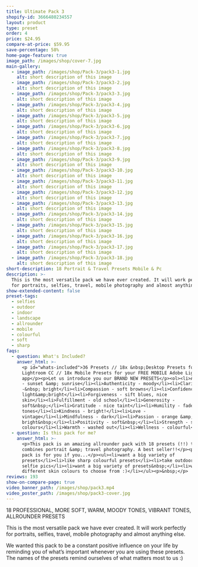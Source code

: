 ```yaml
---
title: Ultimate Pack 3
shopify-id: 3666480234557
layout: product
type: preset
order: 4
price: $24.95
compare-at-price: $59.95
save-percentage: 58%
home-page-feature: true
image_path: /images/shop/cover-7.jpg
main-gallery:
  - image_path: /images/shop/Pack-3/pack3-1.jpg
    alt: short description of this image
  - image_path: /images/shop/Pack-3/pack3-2.jpg
    alt: short description of this image
  - image_path: /images/shop/Pack-3/pack3-3.jpg
    alt: short description of this image
  - image_path: /images/shop/Pack-3/pack3-4.jpg
    alt: short description of this image
  - image_path: /images/shop/Pack-3/pack3-5.jpg
    alt: short description of this image
  - image_path: /images/shop/Pack-3/pack3-6.jpg
    alt: short description of this image
  - image_path: /images/shop/Pack-3/pack3-7.jpg
    alt: short description of this image
  - image_path: /images/shop/Pack-3/pack3-8.jpg
    alt: short description of this image
  - image_path: /images/shop/Pack-3/pack3-9.jpg
    alt: short description of this image
  - image_path: /images/shop/Pack-3/pack3-10.jpg
    alt: short description of this image
  - image_path: /images/shop/Pack-3/pack3-11.jpg
    alt: short description of this image
  - image_path: /images/shop/Pack-3/pack3-12.jpg
    alt: short description of this image
  - image_path: /images/shop/Pack-3/pack3-13.jpg
    alt: short description of this image
  - image_path: /images/shop/Pack-3/pack3-14.jpg
    alt: short description of this image
  - image_path: /images/shop/Pack-3/pack3-15.jpg
    alt: short description of this image
  - image_path: /images/shop/Pack-3/pack3-16.jpg
    alt: short description of this image
  - image_path: /images/shop/Pack-3/pack3-17.jpg
    alt: short description of this image
  - image_path: /images/shop/Pack-3/pack3-18.jpg
    alt: short description of this image
short-description: 18 Portrait & Travel Presets Mobile & Pc
description: >-
  This is the most versatile pack we have ever created. It will work perfectly
  for portraits, selfies, travel, mobile photography and almost anything else.
show-extended-content: false
preset-tags:
  - selfies
  - outdoor
  - indoor
  - landscape
  - allrounder
  - mobile
  - colourful
  - soft
  - sharp
faqs:
  - question: What's Included?
    answer_html: >-
      <p id="whats-included">36 Presets // 18x &nbsp;Desktop Presets for Adobe
      Lightroom CC // 18x Mobile Presets for your FREE MOBILE Adobe Lightroom CC
      app</p><p>Let us introduce you our BRAND NEW PRESETS</p><ol><li>Acceptance
      - sunset &amp; sunrise</li><li>Authenticity - moody</li><li>Clarity
      -&nbsp; bright</li><li>Compassion - soft browns</li><li>Confidence -
      light&amp;bright</li><li>Forgiveness - sift blues, nice
      skin</li><li>Fulfillment - old school</li><li>Generosity -
      soft&nbsp;</li><li>Gratitude - nice taint</li><li>Humility - faded nice
      tones</li><li>Kindness - bright!</li><li>Love -
      vintage</li><li>Mindfulness - dark</li><li>Passion - orange &amp;
      bright&nbsp;</li><li>Positivity - soft&nbsp;</li><li>Strength - sharp skin
      colours</li><li>Warmth - washed out</li><li>Wellness - colourful</li></ol>
  - question: Is this pack for me?
    answer_html: >-
      <p>This pack is an amazing allrounder pack with 18 presets (!!) that
      combines portrait &amp; travel photography. A best seller!!</p><p>This
      pack is for you if you...</p><ul><li>want a big variety of
      presets</li><li>like sharp colourful presets</li><li>take outdoor and
      selfie pics</li><li>want a big variety of presets&nbsp;</li><li>want
      different skin colours to choose from :)</li></ul><p>&nbsp;</p>
reviews: 193
show-on-compare-page: true
video_banner_path: /images/shop/pack3.mp4
video_poster_path: /images/shop/pack3-cover.jpg
---
```


18 PROFESSIONAL, MORE SOFT, WARM, MOODY TONES, VIBRANT TONES, ALLROUNDER PRESETS

This is the most versatile pack we have ever created. It will work perfectly for portraits, selfies, travel, mobile photography and almost anything else.

We wanted this pack to be a constant positive influence on your life by reminding you of what’s important whenever you are using these presets. The names of the presets remind ourselves of what matters most to us :)

###### &nbsp;

### &nbsp;

&nbsp;

&nbsp;